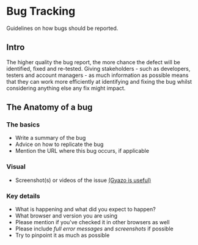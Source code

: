 # Bug Tracking

Guidelines on how bugs should be reported.

## Intro

The higher quality the bug report, the more chance the defect will be identified, fixed and re-tested.
Giving stakeholders - such as developers, testers and account managers - as much information as possible means that they can work more efficiently at identifying and fixing the bug whilst considering anything else any fix might impact.

## The Anatomy of a bug

### The basics
- Write a summary of the bug
- Advice on how to replicate the bug
- Mention the URL where this bug occurs, if applicable

### Visual
- Screenshot(s) or videos of the issue [(Gyazo is useful)](https://gyazo.com/)

### Key details
- What is happening and what did you expect to happen?
- What browser and version you are using
- Please mention if you've checked it in other browsers as well
- Please include *full error messages* and *screenshots* if possible
- Try to pinpoint it as much as possible